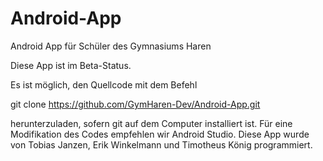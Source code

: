﻿# Android-App
Android App für Schüler des Gymnasiums Haren

Diese App ist im Beta-Status.

Es ist möglich, den Quellcode mit dem Befehl 

git clone https://github.com/GymHaren-Dev/Android-App.git 

herunterzuladen, sofern git auf dem Computer installiert ist.
Für eine Modifikation des Codes empfehlen wir Android Studio.
Diese App wurde von Tobias Janzen, Erik Winkelmann und Timotheus König programmiert.
